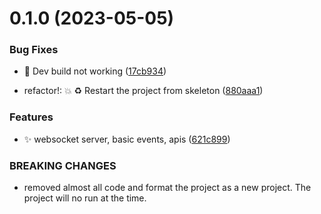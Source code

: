 # 0.1.0 (2023-05-05)


### Bug Fixes

* 🐛 Dev build not working ([17cb934](https://github.com/McNonebot/PluginNonebot/commit/17cb934ee29eafc7e5b1a094d5d852afb8cbf156))


* refactor!: 💥 ♻️ Restart the project from skeleton ([880aaa1](https://github.com/McNonebot/PluginNonebot/commit/880aaa17cd91a5dce4a2b7507676315b3d1cd956))


### Features

* ✨ websocket server, basic events, apis ([621c899](https://github.com/McNonebot/PluginNonebot/commit/621c8998c80104f1daaadcd2f968b2a1c9b9673b))


### BREAKING CHANGES

* removed almost all code and format the project as a new
project.
The project will no run at the time.




